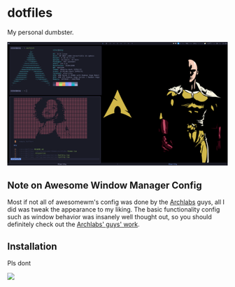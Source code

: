 # dotfiles

My personal dumbster.

![](assets/images/scrot.png)

## Note on Awesome Window Manager Config

Most if not all of awesomewm's config was done by the [Archlabs](https://archlabslinux.com) guys, all I did was tweak the appearance to my liking. The basic functionality config such as window behavior was insanely well thought out, so you should definitely check out the [Archlabs' guys' work](https://archlabslinux.com).

## Installation

Pls dont

<img src="assets/videos/gorda.gif" width="300"/>
